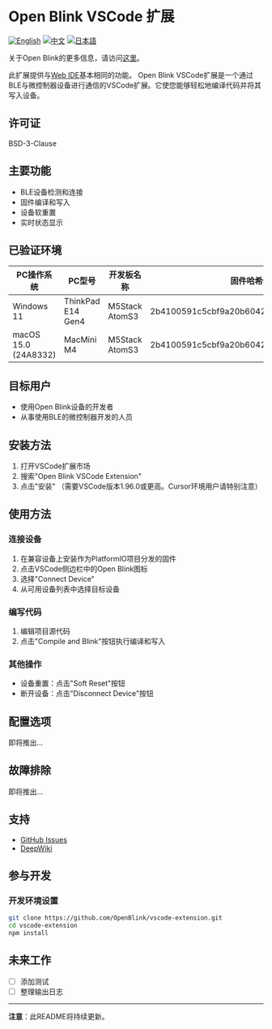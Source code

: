 # Open Blink VSCode 扩展

[![English](https://img.shields.io/badge/language-English-blue.svg)](README.md)
[![中文](https://img.shields.io/badge/language-中文-red.svg)](README.zh-CN.md)
[![日本語](https://img.shields.io/badge/language-日本語-green.svg)](README.ja.md)

关于Open Blink的更多信息，请访问[这里](https://github.com/OpenBlink/openblink)。

此扩展提供与[Web IDE](https://openblink.org/)基本相同的功能。
Open Blink VSCode扩展是一个通过BLE与微控制器设备进行通信的VSCode扩展。它使您能够轻松地编译代码并将其写入设备。

## 许可证

BSD-3-Clause

## 主要功能

- BLE设备检测和连接
- 固件编译和写入
- 设备软重置
- 实时状态显示

## 已验证环境

| PC操作系统 | PC型号 | 开发板名称 | 固件哈希值 |
|-------|---------|--------|--------|
| Windows 11 | ThinkPad E14 Gen4 | M5Stack AtomS3 | 2b4100591c5cbf9a20b6042136f3b1259e26a5d7 |
| macOS 15.0 (24A8332) | MacMini M4 | M5Stack AtomS3 | 2b4100591c5cbf9a20b6042136f3b1259e26a5d7 |

## 目标用户

- 使用Open Blink设备的开发者
- 从事使用BLE的微控制器开发的人员

## 安装方法

1. 打开VSCode扩展市场
2. 搜索"Open Blink VSCode Extension"
3. 点击"安装"
（需要VSCode版本1.96.0或更高。Cursor环境用户请特别注意）

## 使用方法

### 连接设备

1. 在兼容设备上安装作为PlatformIO项目分发的固件
2. 点击VSCode侧边栏中的Open Blink图标
3. 选择"Connect Device"
4. 从可用设备列表中选择目标设备

### 编写代码

1. 编辑项目源代码
2. 点击"Compile and Blink"按钮执行编译和写入

### 其他操作

- 设备重置：点击"Soft Reset"按钮
- 断开设备：点击"Disconnect Device"按钮

## 配置选项

即将推出...

## 故障排除

即将推出...

## 支持

- [GitHub Issues](https://github.com/OpenBlink/vscode-extension/issues)
- [DeepWiki](https://deepwiki.com/OpenBlink/openblink-vscode-extension)

## 参与开发
### 开发环境设置

```bash
git clone https://github.com/OpenBlink/vscode-extension.git
cd vscode-extension
npm install
```

## 未来工作
- [ ] 添加测试
- [ ] 整理输出日志

---

**注意**：此README将持续更新。  